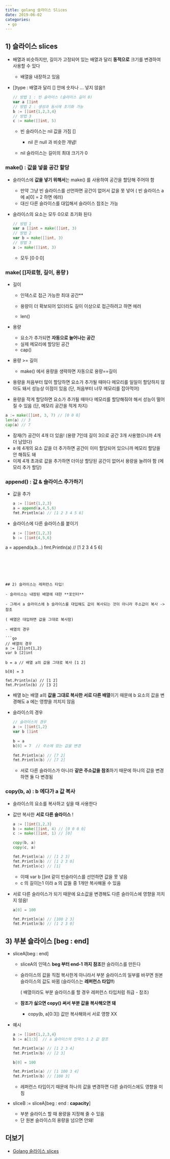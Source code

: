 ```yaml
---
title: golang 슬라이스 Slices
date: 2019-06-02
categories:
 - go
---
```




## 1) 슬라이스 slices

- 배열과 비슷하지만, 길이가 고정되어 있는 배열과 달리 **동적으로** 크기를 변경하여 사용할 수 있다

  - 배열을 내장하고 있음

- []type :  배열과 달리 [] 안에 숫자나 ... 넣지 않음!!

  ```go
  // 방법 1 : 빈 슬라이스 (슬라이스 길이 0)
  var a []int
  // 방법 2 : 생성과 동시에 초기화 가능
  b := []int{1,2,3,4}
  // 방법 3
  c := make([]int, 5)
  ```
  
  - 빈 슬라이스는 nil 값을 가짐 []
    - nil 은 null 과 비슷한 개념!
  
  - nil 슬라이스는 길이의 최대 크기가 0
  
  

### make()  : 값을 넣을 공간 할당

- 슬라이스에 **값을 넣기 위해서**는 make() 를 사용하여 공간을 할당해 주어야 함

  - 만약 그냥 빈 슬라이스를 선언하면 공간이 없어서 값을 못 넣어 ( 빈 슬라이스 a에 a[0] = 2 하면 에러)
  - 대신 다른 슬라이스를 대입해서 슬라이스 참조는 가능

- 슬라이스의 요소는 모두 0으로 초기화 된다

  ```go
  // 방법 1
  var a []int = make([]int, 3)
  // 방법 2
  var b = make([]int, 3)
  // 방법 3
  a := make([]int, 3)
  ```

  - 모두 [0 0 0]
  
    
  
### make( []자료형, **길이, 용량** )

 - 길이  
   
    - 인덱스로 접근 가능한 최대 공간** 
    
    - 용량이 더 확보되어 있더라도 길이 이상으로 접근하려고 하면 에러
    - len()
    
  - 용량 
    - 요소가 추가되면 **자동으로 늘어나는 공간**
    - 실제 메모리에 할당된 공간
    - cap()
    
  - 용량 >= 길이
    
    - make() 에서 용량을 생략하면 자동으로 용량==길이
    
  - 용량을 처음부터 많이 할당하면 요소가 추가될 때마다 메모리를 일일이 할당하지 않아도 돼서 성능상 이점이 있음 (단, 처음부터 너무 메모리를 잡아먹어)

  - 용량을 작게 할당하면 요소가 추가될 때마다 메모리를 할당해줘야 해서 성능이 떨어질 수 있음 (단, 메모리 공간을 적게 차지)



  ```go
a := make([]int, 3, 7) // [0 0 0]
len(a) // 3
cap(a) // 7
  ```

  - 잠재(?) 공간이 4개 더 있음! (용량 7인데 길이 3으로 공간 3개 사용했으니까 4개 더 남았다)
  - a 에 4개의 요소 값을 더 추가하면 공간이 이미 할당되어 있으니까 메모리 할당을 안 해줘도 돼
  - 이제 4개 초과로 값을 추가하면 더이상 할당된 공간이 없어서 용량을 늘려야 함 (메모리 추가 할당)



### append() : 값 & 슬라이스 추가하기

- 값을 추가

  ```go
  a := []int{1,2,3}
  a = append(a,4,5,6)
  fmt.Println(a) // [1 2 3 4 5 6]
  ```

- 슬라이스에 다른 슬라이스를 붙이기

  ```go
  a := []int{1,2,3}
  b := []int{4,5,6}
a = append(a,b...)
  fmt.Println(a) // [1 2 3 4 5 6]
  ```
  





## 2) 슬라이스는 레퍼런스 타입!

- 슬라이스는 내장된 배열에 대한 **포인터**

- 그래서 a 슬라이스에 b 슬라이스를 대입해도 값이 복사되는 것이 아니라 주소값이 복사 -> 참조

  ( 배열은 대입하면 값을 그대로 복사함)

- 배열의 경우

  ```go
  // 배열의 경우
  a := [2]int{1,2}
  var b [2]int
    
  b = a	// 배열 a의 값을 그대로 복사 [1 2]
    
  b[0] = 3	   
    
  fmt.Println(a) // [1 2]
  fmt.Println(b) // [3 2]
  ```

  - 배열 b는 배열 a의 **값을 그대로 복사한 서로 다른 배열**이기 때문에 b 요소의 값을 변경해도 a 에는 영향을 끼치지 않음

  

- 슬라이스의 경우

  ```go
  // 슬라이스의 경우
  a := []int{1,2}
  var b []int
    
  b = a
  b[0] = 7  // 주소에 있는 값을 변경
    
  fmt.Println(a) // [7 2]
  fmt.Println(b) // [7 2]
  ```

  - 서로 다른 슬라이스가 아니라 **같은 주소값을 참조**하기 때문에 하나의 값을 변경하면 둘 다 변경됨



### copy(b, a)  : b 에다가 a 값 복사

- 슬라이스의 요소를 복사하고 싶을 때 사용한다

- 값만 복사한 **서로 다른 슬라이스** !

  ```go
  a := []int{1,2,3}
  b := make([]int, 4) // [0 0 0 0]
  c := make([]int, 1) // [0]
  
  copy(b, a)
  copy(c, a)
  
  fmt.Println(a) // [1 2 3]
  fmt.Println(b) // [1 2 3 0]
  fmt.Println(c) // [1]
  ```

  - 이때 var b []int 같이 빈슬라이스를 선언하면 값을 못 넣음
  - c 의 길이는1 이라 a 의 값들 중 1개만 복사해올 수 있음

  

- 서로 다른 슬라이스가 되기 때문에 요소값을 변경해도 다른 슬라이스에 영향을 끼치지 않음!

  ```go
  a[0] = 100
  
  fmt.Println(a) // [100 2 3]
  fmt.Println(b) // [1 2 3 0]
  ```

  



## 3) 부분 슬라이스 [beg :  end]

- sliceA[beg : end]

  - sliceA의 인덱스 **beg 부터 end-1 까지 참조**한 슬라이스를 만든다

  - 슬라이스의 값을 직접 복사한게 아니라서 부분 슬라이스의 일부를 바꾸면 원본 슬라이스의 값도 바뀜 (슬라이스는 **레퍼런스 타입!!**)

    ( 배열이라도 부분 슬라이스를 할 경우 레퍼런스 타입처럼 취급 - 참조)
    
  - **참조가 싫으면 copy() 써서 부분 값을 복사해오면 돼**

    - copy(b, a[0:3]) 값만 복사해와서 서로 영향 XX

    

- 예시

  ```go
  a := []int{1,2,3,4}
  b := a[1:3]  // a 슬라이스의 인덱스 1 2 값 참조
  
  fmt.Println(a) // [1 2 3 4]
  fmt.Println(b) // [2 3]
  ```

  ```go
  b[0] = 100
  
  fmt.Println(a) // [1 100 3 4]
  fmt.Println(b) // [100 3]
  ```

  - 레퍼런스 타입이기 때문에 하나의 값을 변경하면 다른 슬라이스에도 영향을 미침

- sliceB := sliceA[beg : end : **capacity**]

  - 부분 슬라이스 할 때 용량을 지정해 줄 수 있음
  - 단 원본 슬라이스의 용량을 넘으면 안돼!




## 더보기
- [Golang 슬라이스 slices](https://ychae-leah.tistory.com/100)


